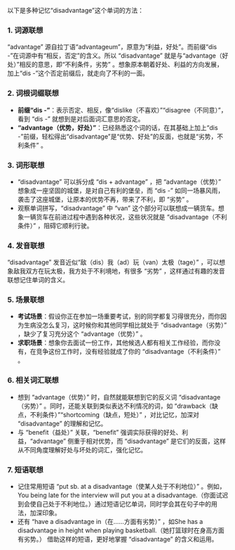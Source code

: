 以下是多种记忆“disadvantage”这个单词的方法：

### 1. 词源联想
“advantage” 源自拉丁语“advantageum”，原意为“利益，好处”。而前缀“dis -”在词源中有“相反，否定”的含义。所以 “disadvantage” 就是与“advantage（好处）”相反的意思，即“不利条件，劣势” 。想象原本朝着好处、利益的方向发展，加上“dis -”这个否定前缀后，就走向了不利的一面。 

### 2. 词根词缀联想 
 - **前缀“dis -”**：表示否定、相反，像“dislike（不喜欢）”“disagree（不同意）”，看到 “dis -” 就想到是对后面词汇意思的否定。
 - **“advantage（优势，好处）”**：已经熟悉这个词的话，在其基础上加上“dis -”前缀，轻松得出“disadvantage”是“优势、好处”的反面，也就是“劣势，不利条件” 。 

### 3. 词形联想
 - “disadvantage” 可以拆分成 “dis + advantage” ，把 “advantage（优势）” 想象成一座坚固的城堡，是对自己有利的堡垒，而 “dis -” 如同一场暴风雨，袭击了这座城堡，让原本的优势不再，带来了不利，即 “劣势” 。 
 - 观察单词拼写，“disadvantage” 中 “van” 这个部分可以联想成一辆货车。想象一辆货车在前进过程中遇到各种状况，这些状况就是 “disadvantage（不利条件）” ，阻碍它顺利行驶。 

### 4. 发音联想
“disadvantage” 发音近似“敌（dis）我（ad）玩（van）太极（tage）” ，可以想象敌我双方在玩太极，我方处于不利境地，有很多 “劣势” ，这样通过有趣的发音联想记住单词的含义。 

### 5. 场景联想
 - **考试场景**：假设你正在参加一场重要考试，别的同学都复习得很充分，而你因为生病没怎么复习，这时候你和其他同学相比就处于 “disadvantage（劣势）” ，缺少了复习充分这个 “advantage（优势）” 。
 - **求职场景**：想象你去面试一份工作，其他候选人都有相关工作经验，而你没有，在竞争这份工作时，没有经验就成了你的 “disadvantage（不利条件）” 。 

### 6. 相关词汇联想
 - 想到 “advantage（优势）” 时，自然就能联想到它的反义词 “disadvantage（劣势）” 。同时，还能关联到类似表达不利情况的词，如 “drawback（缺点，不利条件）”“shortcoming（缺点，短处）” ，对比记忆，加深对 “disadvantage” 的理解和记忆。 
 - 与 “benefit（益处）” 关联，“benefit” 强调实际获得的好处、利益，“advantage” 侧重于相对优势，而 “disadvantage” 是它们的反面，这样从不同角度理解好处与坏处的词汇，强化记忆。 

### 7. 短语联想
 - 记住常用短语 “put sb. at a disadvantage（使某人处于不利地位）” 。例如，You being late for the interview will put you at a disadvantage.（你面试迟到会使自己处于不利地位。）通过短语记忆单词，同时学会其在句子中的用法，加深印象。 
 - 还有 “have a disadvantage in（在……方面有劣势）” ，如She has a disadvantage in height when playing basketball.（她打篮球时在身高方面有劣势。） 借助这样的短语，更好地掌握 “disadvantage” 的含义和运用。 